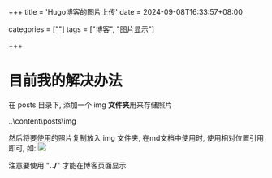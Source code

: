 +++
title = 'Hugo博客的图片上传'
date = 2024-09-08T16:33:57+08:00

categories = [""]
tags = ["博客", "图片显示"]

+++



# 目前我的解决办法

在 posts 目录下, 添加一个 img **文件夹**用来存储照片

..\content\posts\img

然后将要使用的照片复制放入 img 文件夹, 在md文档中使用时, 使用相对位置引用即可, 如: ![](../img/photo1.jpg)

注意要使用 "**../**" 才能在博客页面显示
